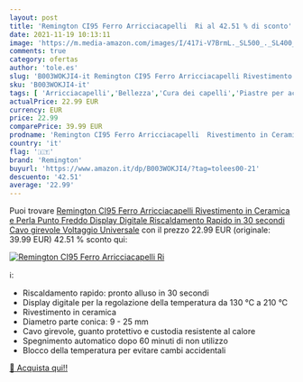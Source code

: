 ```yaml
---
layout: post
title: 'Remington CI95 Ferro Arricciacapelli  Ri al 42.51 % di sconto'
date: 2021-11-19 10:13:11
image: 'https://m.media-amazon.com/images/I/417i-V7BrmL._SL500_._SL400_.jpg'
comments: true
category: ofertas
author: 'tole.es'
slug: 'B003WOKJI4-it Remington CI95 Ferro Arricciacapelli Rivestimento in...'
sku: 'B003WOKJI4-it'
tags: [ 'Arricciacapelli','Bellezza','Cura dei capelli','Piastre per acconciatura','Strumenti per lo styling dei capelli','remington', ]
actualPrice: 22.99 EUR
currency: EUR
price: 22.99
comparePrice: 39.99 EUR
prodname: 'Remington CI95 Ferro Arricciacapelli  Rivestimento in Ceramica e Perla  Punto Freddo  Display Digitale  Riscaldamento Rapido in 30 secondi  Cavo girevole  Voltaggio Universale'
country: 'it'
flag: '🇮🇹'
brand: 'Remington'
buyurl: 'https://www.amazon.it/dp/B003WOKJI4/?tag=tolees00-21'
descuento: '42.51'
average: '22.99'
---
```


Puoi trovare [Remington CI95 Ferro Arricciacapelli  Rivestimento in Ceramica e Perla  Punto Freddo  Display Digitale  Riscaldamento Rapido in 30 secondi  Cavo girevole  Voltaggio Universale](https://www.amazon.it/dp/B003WOKJI4/?tag=tolees00-21) con il prezzo 22.99 EUR (originale: 39.99 EUR) 42.51 % sconto qui:

[![Remington CI95 Ferro Arricciacapelli  Ri](https://m.media-amazon.com/images/I/417i-V7BrmL._SL500_._SL400_.jpg)](https://www.amazon.it/dp/B003WOKJI4/?tag=tolees00-21)

ℹ️:

- Riscaldamento rapido: pronto alluso in 30 secondi
- Display digitale per la regolazione della temperatura da 130 °C a 210 °C
- Rivestimento in ceramica
- Diametro parte conica: 9 - 25 mm
- Cavo girevole, guanto protettivo e custodia resistente al calore
- Spegnimento automatico dopo 60 minuti di non utilizzo
- Blocco della temperatura per evitare cambi accidentali

[🛒 Acquista qui!!](https://www.amazon.it/dp/B003WOKJI4/?tag=tolees00-21)
